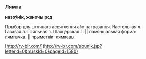 ### Лямпа
**назоўнік, жаночы род**

Прыбор для штучнага асвятлення або награвання. Настольная л. Газавая л. Паяльная л. Шахцёрская л. || памяншальная форма: лямпачка. || прыметнік: лямпавы.

<a rel="author">[http://rv-blr.com/](http://rv-blr.com/slounik.jsp?letterId=0&maskId=0&pageId=1580)</a>
